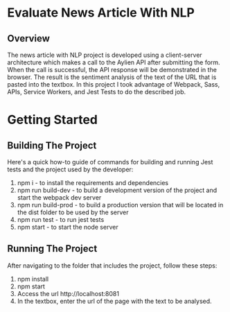 # Evaluate News Article With NLP
## Overview

The news article with NLP project is developed using a client-server architecture which makes a call to the Aylien API after submitting the form. When the call is successful, the API response will be demonstrated in the browser. The result is the sentiment analysis of the text of the URL that is pasted into the textbox. 
In this project I took advantage of Webpack, Sass, APIs, Service Workers, and Jest Tests to do the described job. 

# Getting Started
## Building The Project
Here's a quick how-to guide of commands for building and running Jest tests and the project used by the developer:

1. npm i - to install the requirements and dependencies
2. npm run build-dev - to build a development version of the project and start the webpack dev server
3. npm run build-prod - to build a production version that will be located in the dist folder to be used by the server
4. npm run test - to run jest tests
5. npm start - to start the node server

## Running The Project
After navigating to the folder that includes the project, follow these steps:
1. npm install
2. npm start
3. Access the url http://localhost:8081
4. In the textbox, enter the url of the page with the text to be analysed.
